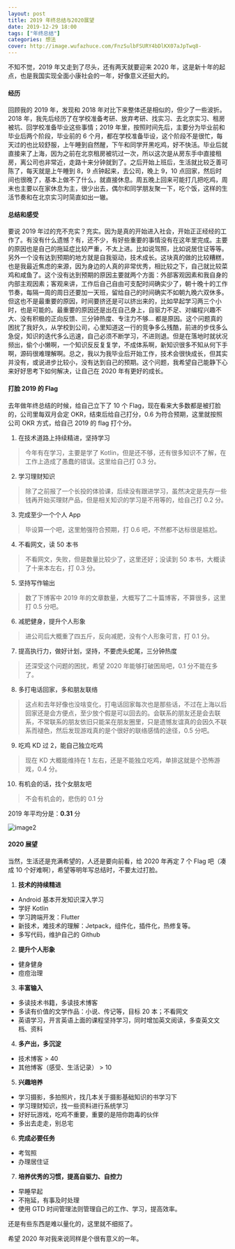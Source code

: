 ```yaml
---
layout: post
title: 2019 年终总结与2020展望
date: 2019-12-29 18:00
tags: ["年终总结"]
categories: 想法
cover: http://image.wufazhuce.com/FnzSulbFSURY4bDlKX07aJpTwq8-
---
```


不知不觉，2019 年又走到了尽头，还有两天就要迎来 2020 年，这是新十年的起点，也是我国实现全面小康社会的一年，好像意义还挺大的。

#### 经历

回顾我的 2019 年，发现和 2018 年对比下来整体还是相似的，但少了一些波折。2018 年，我先后经历了在学校准备考研、放弃考研、找实习、去北京实习、租房被坑、回学校准备毕业这些事情；2019 年里，按照时间先后，主要分为毕业前和毕业后两个阶段，毕业前的 6 个月，都在学校准备毕设，这个阶段不是很忙，每天过的也比较舒服，上午睡到自然醒，下午和同学开黑吃鸡，好不快活。毕业后就直接来了上海，因为之前在北京租房被坑过一次，所以这次是从房东手中直接租房，离公司也非常近，走路十来分钟就到了。之后开始上班后，生活就比较乏善可陈了，每天就是上午睡到 8，9 点钟起来，去公司，晚上 9，10 点回家，然后时间也很晚了，基本上做不了什么，就直接休息。周五晚上回来可能打几把吃鸡，周末也主要以在家休息为主，很少出去，偶尔和同学朋友聚一下，吃个饭，这样的生活节奏和在北京实习时简直如出一辙。

#### 总结和感受

要说 2019 年过的充不充实？充实。因为是真的开始进入社会，开始正正经经的工作了。有没有什么遗憾？有，还不少，有好些重要的事情没有在这年里完成。主要的原因也是自己的拖延症比较严重，不太上进。比如说驾照，比如说居住证等等。另外一个没有达到预期的地方就是自我驱动，技术成长。这块真的做的比较糟糕，也是我最近焦虑的来源，因为身边的人真的非常优秀，相比较之下，自己就比较菜鸡和咸鱼了。这个没有达到预期的原因主要就两个方面：外部客观因素和我自身的内部主观因素；客观来讲，工作后自己自由可支配时间确实少了，朝十晚十的工作节奏，每隔一周的周日还要加一天班，留给自己的时间确实不如朝九晚六双休多。但这也不是最重要的原因，时间要挤还是可以挤出来的，比如早起学习两三个小时，也是可能的。最重要的原因还是出在自己身上，自驱力不足、对编程兴趣不大、没有积极的正向反馈、三分钟热度、专注力不够... 都是原因。这个问题真的困扰了我好久，从学校到公司，心里知道这一行的竞争多么残酷，前进的步伐多么急促，知识的迭代多么迅速，自己必须不断学习，不进则退。但是在落地时就状况频出，偷个小懒啊，一个知识反反复复学，不成体系啊，新知识很多不知从何下手啊，源码很难理解啊。总之，我以为我毕业后开始工作，技术会很快成长，但其实并没有，或说进步比较小，没有达到自己的预期。这个问题，我希望自己能静下心来好好思考下如何解决，让自己在 2020 年有更好的成长。

#### 打脸 2019 的 Flag

去年做年终总结的时候，给自己立下了 10 个 Flag，现在看来大多数都是被打脸的，公司里每双月会定 OKR，结束后给自己打分，0.6 为符合预期，这里就按照公司 OKR 方式，给自己 2019 的 flag 打个分。

1. 在技术道路上持续精进，坚持学习

> 今年有在学习，主要是学了 Kotlin，但是还不够，还有很多知识不了解，在工作上造成了愚蠢的错误。这里给自己打 0.3 分。

2. 学习理财知识

> 除了之前报了一个长投的体验课，后续没有跟进学习，虽然决定是先存一些钱再开始买理财产品，但是相关知识的学习是不用等的，给自己打 0.2 分。

3. 完成至少一个个人 App

> 毕设算一个吧，这里勉强符合预期，打 0.6 吧，不然都不达标很是尴尬。


4. 不看网文，读 50 本书

> 不看网文，失败，但是数量比较少了，这里还好；没读到 50 本书，大概读了十来本左右，打 0.3 分。

5. 坚持写作输出

> 数了下博客中 2019 年的文章数量，大概写了二十篇博客，不算很多，这里打 0.5 分吧。

6. 减肥健身，提升个人形象

> 进公司后大概重了四五斤，反向减肥，没有个人形象可言，打 0.1 分。

7. 提高执行力，做好计划，坚持，不要虎头蛇尾，三分钟热度

> 还深受这个问题的困扰，希望 2020 年能够打破困局吧，0.1 分不能在多了。

8. 多打电话回家，多和朋友联络

> 这点和去年好像也没啥变化，打电话回家每次也是那些话，不过在上海以后回家还是会方便点，至少放个假是可以回去的。会联系的朋友还是会去联系，不常联系的朋友依旧只能呆在朋友圈里，只是遗憾友谊真的会因久不联系而褪色，然后发现游戏真的是个很好的联络感情的途径，0.5 分吧。

9. 吃鸡 KD 过 2，能自己独立吃鸡

> 现在 KD 大概能维持在 1 左右，还是不能独立吃鸡，单排这就是个恐怖游戏，0.4 分。

10. 有机会的话，找个女朋友吧

> 不会有机会的，悲伤的 0.1 分


2019 年平均分是：**0.31** 分

![image2](http://wx4.sinaimg.cn/bmiddle/006APoFYly1fs6aosf8acg306o06o19h.gif)


#### 2020 展望

当然，生活还是充满希望的，人还是要向前看，给 2020 年再定 7 个 Flag 吧（凑成 10 个好难啊），希望等明年写总结时，不要太过打脸。

1. **技术的持续精进**
- Android 基本开发知识深入学习
- 学好 Kotlin 
- 学习跨端开发：Flutter
- 新技术，难技术的理解：Jetpack，组件化，插件化，热修复等。
- 多写代码，维护自己的 Github

2. **提升个人形象**
- 健身健身
- 痘痘治理

3. **丰富输入**
- 多读技术书籍，多读技术博客
- 多读有价值的文学作品：小说、传记等，目标 20 本；不看网文
- 英语学习，开言英语上面的课程坚持学习，同时增加英文阅读，多查英文文档、资料

4. **多产出，多沉淀**
- 技术博客 > 40
- 其他博客（感受、生活记录） > 10

5. **兴趣培养**
- 学习摄影，多拍照片，找几本关于摄影基础知识的书学习下
- 学习理财知识，找一些资料进行系统学习
- 好好玩游戏，吃鸡不重要，重要的是陪你跑毒的伙伴
- 多出去走走，别总宅

6. **完成必要任务**
- 考驾照
- 办理居住证

7. **培养优秀的习惯，提高自驱力、自控力**
- 早睡早起
- 不拖延，有事及时处理
- 使用 GTD 时间管理法则管理自己的工作、学习，提高效率。


还是有些东西是难以量化的，这里就不细抠了。

希望 2020 年对我来说同样是个很有意义的一年。
